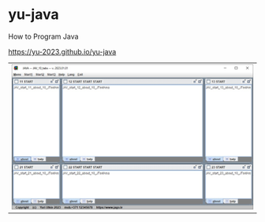 # yu-java
How to Program Java

https://yu-2023.github.io/yu-java

<table border="0">
  <tr>
    <td><a href=(https://yu-2023.github.io/yu-java)><img src="screen/JAV_10_tabs.jpg" border="0" alt="LOAD jbis.jar"></a></td>
  </tr>
</table>
